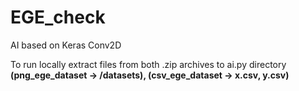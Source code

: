 # EGE_check

AI based on Keras Conv2D 

To run locally extract files from both .zip archives to ai.py directory **(png_ege_dataset -> /datasets), (csv_ege_dataset -> x.csv, y.csv)**
